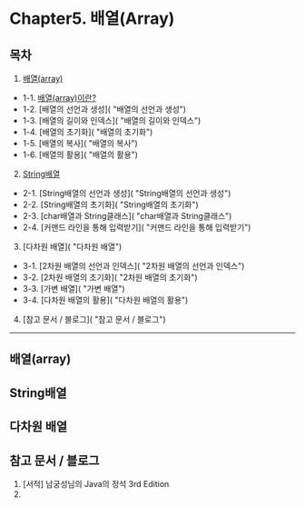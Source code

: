 # Chapter5. 배열(Array)

## 목차

1. [배열(array)]( "배열(array)")
  - 1-1. [배열(array)이란?]( "배열(array)이란?")
  - 1-2. [배열의 선언과 생성]( "배열의 선언과 생성")
  - 1-3. [배열의 길이와 인덱스]( "배열의 길이와 인덱스")
  - 1-4. [배열의 초기화]( "배열의 초기화")
  - 1-5. [배열의 복사]( "배열의 복사")
  - 1-6. [배열의 활용]( "배열의 활용")
2. [String배열]( "String배열")
  - 2-1. [String배열의 선언과 생성]( "String배열의 선언과 생성")
  - 2-2. [String배열의 초기화]( "String배열의 초기화")
  - 2-3. [char배열과 String클래스]( "char배열과 String클래스")
  - 2-4. [커맨드 라인을 통해 입력받기]( "커맨드 라인을 통해 입력받기")
3. [다차원 배열]( "다차원 배열")
  - 3-1. [2차원 배열의 선언과 인덱스]( "2차원 배열의 선언과 인덱스")
  - 3-2. [2차원 배열의 초기화]( "2차원 배열의 초기화")
  - 3-3. [가변 배열]( "가변 배열")
  - 3-4. [다차원 배열의 활용]( "다차원 배열의 활용")
4. [참고 문서 / 블로그]( "참고 문서 / 블로그")

---

## 배열(array)

  #####
  #####
  #####
  #####
  #####
  #####
  
## String배열

  #####
  #####
  #####
  #####

## 다차원 배열

  #####
  #####
  #####
  #####


## 참고 문서 / 블로그
  1. [서적] 남궁성님의 Java의 정석 3rd Edition
  2. 
